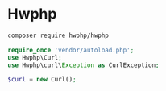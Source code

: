 # Hwphp
```sh
composer require hwphp/hwphp
```

```php
require_once 'vendor/autoload.php';
use Hwphp\Curl;
use Hwphp\curl\Exception as CurlException;

$curl = new Curl();


```
